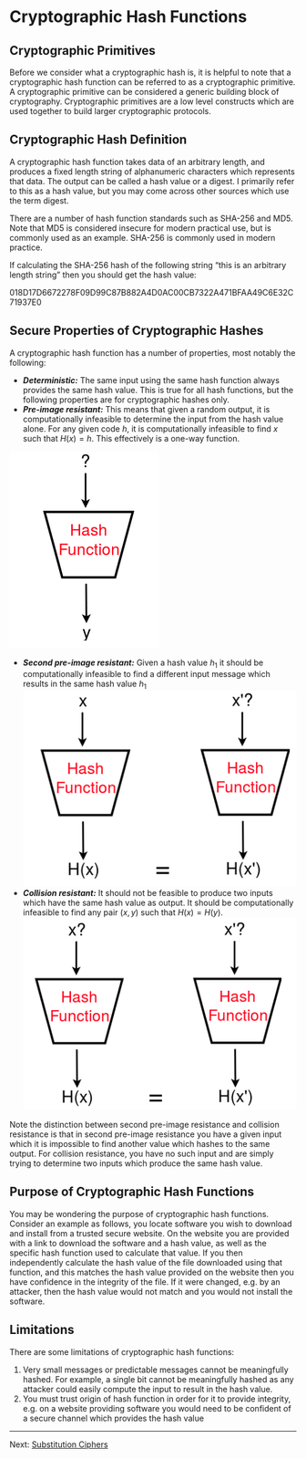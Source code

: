 # Cryptographic Hash Functions

## Cryptographic Primitives

Before we consider what a cryptographic hash is, it is helpful to note that a cryptographic hash function can be referred to as a cryptographic primitive. A cryptographic primitive can be considered a generic building block of cryptography. Cryptographic primitives are a low level constructs which are used together to build larger cryptographic protocols.

## Cryptographic Hash Definition

A cryptographic hash function takes data of an arbitrary length, and produces a fixed length string of alphanumeric characters which represents that data. The output can be called a hash value or a digest. I primarily refer to this as a hash value, but you may come across other sources which use the term digest.

There are a number of hash function standards such as SHA-256 and MD5. Note that MD5 is considered insecure for modern practical use, but is commonly used as an example. SHA-256 is commonly used in modern practice.

If calculating the SHA-256 hash of the following string “this is an arbitrary length string” then you should get the hash value:

018D17D6672278F09D99C87B882A4D0AC00CB7322A471BFAA49C6E32C71937E0

## Secure Properties of Cryptographic Hashes

A cryptographic hash function has a number of properties, most notably the following:

* ***Deterministic:*** The same input using the same hash function always provides the same hash value. This is true for all hash functions, but the following properties are for cryptographic hashes only.
* ***Pre-image resistant:*** This means that given a random output, it is computationally infeasible to determine the input from the hash value alone. For any given code $h$, it is computationally infeasible to find $x$ such that $H(x)=h$. This effectively is a one-way function.

![Pre-image resistant](./images/Pre-image_resistant.png)
* ***Second pre-image resistant:*** Given a hash value $h_{1}$ it should be computationally infeasible to find a different input message which results in the same hash value $h_{1}$
![Second pre-image resistant](./images/Second_pre-image_resistant.png)
* ***Collision resistant:*** It should not be feasible to produce two inputs which have the same hash value as output. It should be computationally infeasible to find any pair $(x, y)$ such that $H(x) =H(y)$.
![Collision resistant](./images/Collision_resistant.png)

Note the distinction between second pre-image resistance and collision resistance is that in second pre-image resistance you have a given input which it is impossible to find another value which hashes to the same output. For collision resistance, you have no such input and are simply trying to determine two inputs which produce the same hash value.

## Purpose of Cryptographic Hash Functions

You may be wondering the purpose of cryptographic hash functions. Consider an example as follows, you locate software you wish to download and install from a trusted secure website. On the website you are provided with a link to download the software and a hash value, as well as the specific hash function used to calculate that value. If you then independently calculate the hash value of the file downloaded using that function, and this matches the hash value provided on the website then you have confidence in the integrity of the file. If it were changed, e.g. by an attacker, then the hash value would not match and you would not install the software.

## Limitations

There are some limitations of cryptographic hash functions:
1. Very small messages or predictable messages cannot be meaningfully hashed. For example, a single bit cannot be meaningfully hashed as any attacker could easily compute the input to result in the hash value.
1. You must trust origin of hash function in order for it to provide integrity, e.g. on a website providing software you would need to be confident of a secure channel which provides the hash value

---

Next: [Substitution Ciphers](Substitution_Ciphers.md)